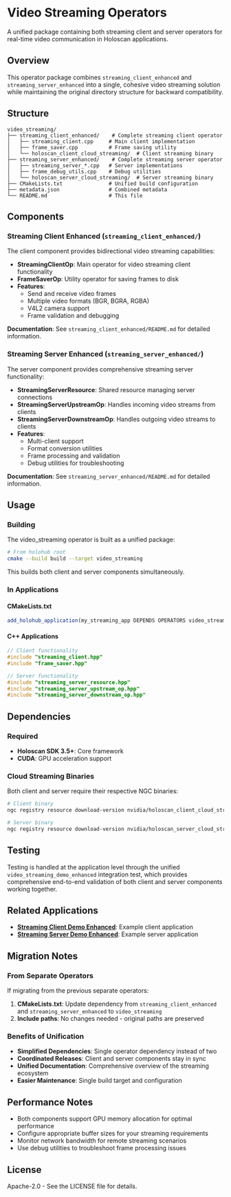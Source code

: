 # Video Streaming Operators

A unified package containing both streaming client and server operators for real-time video communication in Holoscan applications.

## Overview

This operator package combines `streaming_client_enhanced` and `streaming_server_enhanced` into a single, cohesive video streaming solution while maintaining the original directory structure for backward compatibility.

## Structure

```
video_streaming/
├── streaming_client_enhanced/    # Complete streaming client operator
│   ├── streaming_client.cpp     # Main client implementation
│   ├── frame_saver.cpp          # Frame saving utility
│   └── holoscan_client_cloud_streaming/  # Client streaming binary
├── streaming_server_enhanced/    # Complete streaming server operator
│   ├── streaming_server_*.cpp   # Server implementations
│   ├── frame_debug_utils.cpp    # Debug utilities
│   └── holoscan_server_cloud_streaming/  # Server streaming binary
├── CMakeLists.txt               # Unified build configuration
├── metadata.json                # Combined metadata
└── README.md                    # This file
```

## Components

### Streaming Client Enhanced (`streaming_client_enhanced/`)

The client component provides bidirectional video streaming capabilities:

- **StreamingClientOp**: Main operator for video streaming client functionality
- **FrameSaverOp**: Utility operator for saving frames to disk
- **Features**: 
  - Send and receive video frames
  - Multiple video formats (BGR, BGRA, RGBA)
  - V4L2 camera support
  - Frame validation and debugging

**Documentation**: See `streaming_client_enhanced/README.md` for detailed information.

### Streaming Server Enhanced (`streaming_server_enhanced/`)

The server component provides comprehensive streaming server functionality:

- **StreamingServerResource**: Shared resource managing server connections
- **StreamingServerUpstreamOp**: Handles incoming video streams from clients
- **StreamingServerDownstreamOp**: Handles outgoing video streams to clients
- **Features**:
  - Multi-client support
  - Format conversion utilities
  - Frame processing and validation
  - Debug utilities for troubleshooting

**Documentation**: See `streaming_server_enhanced/README.md` for detailed information.

## Usage

### Building

The video_streaming operator is built as a unified package:

```bash
# From holohub root
cmake --build build --target video_streaming
```

This builds both client and server components simultaneously.

### In Applications

#### CMakeLists.txt
```cmake
add_holohub_application(my_streaming_app DEPENDS OPERATORS video_streaming)
```

#### C++ Applications
```cpp
// Client functionality
#include "streaming_client.hpp"
#include "frame_saver.hpp"

// Server functionality  
#include "streaming_server_resource.hpp"
#include "streaming_server_upstream_op.hpp"
#include "streaming_server_downstream_op.hpp"
```


## Dependencies

### Required
- **Holoscan SDK 3.5+**: Core framework
- **CUDA**: GPU acceleration support

### Cloud Streaming Binaries
Both client and server require their respective NGC binaries:

```bash
# Client binary
ngc registry resource download-version nvidia/holoscan_client_cloud_streaming:0.2

# Server binary  
ngc registry resource download-version nvidia/holoscan_server_cloud_streaming:0.2
```

## Testing

Testing is handled at the application level through the unified `video_streaming_demo_enhanced` integration test, which provides comprehensive end-to-end validation of both client and server components working together.

## Related Applications

- **[Streaming Client Demo Enhanced](../../applications/streaming_client_demo_enhanced/)**: Example client application
- **[Streaming Server Demo Enhanced](../../applications/streaming_server_demo_enhanced/)**: Example server application

## Migration Notes

### From Separate Operators

If migrating from the previous separate operators:

1. **CMakeLists.txt**: Update dependency from `streaming_client_enhanced` and `streaming_server_enhanced` to `video_streaming`
2. **Include paths**: No changes needed - original paths are preserved

### Benefits of Unification

- **Simplified Dependencies**: Single operator dependency instead of two
- **Coordinated Releases**: Client and server components stay in sync  
- **Unified Documentation**: Comprehensive overview of the streaming ecosystem
- **Easier Maintenance**: Single build target and configuration

## Performance Notes

- Both components support GPU memory allocation for optimal performance
- Configure appropriate buffer sizes for your streaming requirements
- Monitor network bandwidth for remote streaming scenarios
- Use debug utilities to troubleshoot frame processing issues

## License

Apache-2.0 - See the LICENSE file for details.
